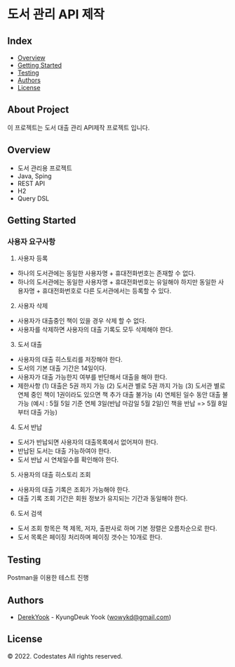 # 도서 관리 API 제작

## Index
- [Overview](#overview)
- [Getting Started](#getting-started)
- [Testing](#testing)
- [Authors](#authors)
- [License](#license)

## About Project
이 프로젝트는 도서 대출 관리 API제작 프로젝트 입니다.

## Overview
- 도서 관리용 프로젝트
- Java, Sping
- REST API
- H2
- Query DSL


## Getting Started
### 사용자 요구사항
1. 사용자 등록
- 하나의 도서관에는 동일한 사용자명 + 휴대전화번호는 존재할 수 없다.
- 하나의 도서관에는 동일한 사용자명 + 휴대전화번호는 유일해야 하지만 동일한 사용자명 + 휴대전화번호로 다른 도서관에서는 등록할 수 있다.
2. 사용자 삭제
- 사용자가 대출중인 책이 있을 경우 삭제 할 수 없다.
- 사용자를 삭제하면 사용자의 대출 기록도 모두 삭제해야 한다.
3. 도서 대출
- 사용자의 대출 히스토리를 저장해야 한다.
- 도서의 기본 대출 기간은 14일이다.
- 사용자가 대출 가능한지 여부를 반단해서 대출을 해야 한다.
- 제한사항
  (1) 대출은 5권 까지 가능
  (2) 도서관 별로 5권 까지 가능
  (3) 도서관 별로 연체 중인 책이 1권이라도 있으면 책 추가 대출 불가능
  (4) 연체된 일수 동안 대출 불가능
  (예시 : 5월 5일 기준 연체 3일(반납 마감일 5월 2일)인 책을 반납 => 5월 8일부터 대출 가능)
4. 도서 반납
- 도서가 반납되면 사용자의 대출목록에서 없어져야 한다.
- 반납된 도서는 대출 가능하여야 한다.
- 도서 반납 시 연체일수를 확인해야 한다.
5. 사용자의 대출 히스토리 조회
- 사용자의 대출 기록은 조회가 가능해야 한다.
- 대출 기록 조회 기간은 회원 정보가 유지되는 기간과 동일해야 한다.
6. 도서 검색
- 도서 조회 항목은 책 제목, 저자, 출판사로 하며 기본 정렬은 오름차순으로 한다.
- 도서 목록은 페이징 처리하며 페이징 갯수는 10개로 한다.

## Testing
Postman을 이용한 테스트 진행

## Authors
- [DerekYook](https://github.com/DerekYook) - KyungDeuk Yook (wowykd@gmail.com)

## License

© 2022. Codestates All rights reserved.
